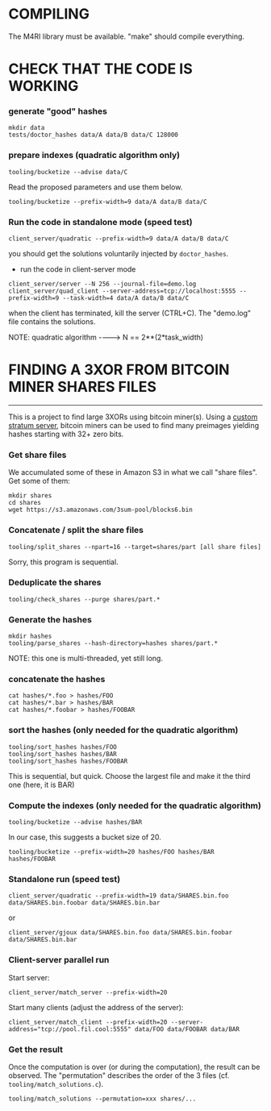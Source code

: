 # COMPILING

The M4RI library must be available. "make" should compile everything.


# CHECK THAT THE CODE IS WORKING
### generate "good" hashes

```
mkdir data
tests/doctor_hashes data/A data/B data/C 128000
```

### prepare indexes (quadratic algorithm only)

```
tooling/bucketize --advise data/C
```

Read the proposed parameters and use them below.

```
tooling/bucketize --prefix-width=9 data/A data/B data/C
```

### Run the code in standalone mode (speed test)

```
client_server/quadratic --prefix-width=9 data/A data/B data/C
```

you should get the solutions voluntarily injected by `doctor_hashes`.

* run the code in client-server mode

```
client_server/server --N 256 --journal-file=demo.log
client_server/quad_client --server-address=tcp://localhost:5555 --prefix-width=9 --task-width=4 data/A data/B data/C
```

when the client has terminated, kill the server (CTRL+C). The "demo.log" file contains the solutions.



NOTE: quadratic algorithm ----> N == 2**(2*task_width)



# FINDING A 3XOR FROM BITCOIN MINER SHARES FILES
------------------------------------------------

This is a project to find large 3XORs using bitcoin miner(s). Using a [custom stratum server](https://github.com/cbouilla/3sum-pool), bitcoin miners can be used to find many preimages yielding hashes starting with 32+ zero bits.

### Get share files

We accumulated some of these in Amazon S3 in what we call "share files". Get some of them:

```
mkdir shares
cd shares
wget https://s3.amazonaws.com/3sum-pool/blocks6.bin
```

### Concatenate / split the share files

```
tooling/split_shares --npart=16 --target=shares/part [all share files]
```

Sorry, this program is sequential.

### Deduplicate the shares

```
tooling/check_shares --purge shares/part.*
```

### Generate the hashes

```
mkdir hashes
tooling/parse_shares --hash-directory=hashes shares/part.*
```

NOTE: this one is multi-threaded, yet still long.

### concatenate the hashes

```
cat hashes/*.foo > hashes/FOO
cat hashes/*.bar > hashes/BAR
cat hashes/*.foobar > hashes/FOOBAR
```

### sort the hashes (only needed for the quadratic algorithm)

```
tooling/sort_hashes hashes/FOO
tooling/sort_hashes hashes/BAR
tooling/sort_hashes hashes/FOOBAR
```

This is sequential, but quick. Choose the largest file and make it the third one (here, it is BAR)

### Compute the indexes (only needed for the quadratic algorithm)

```
tooling/bucketize --advise hashes/BAR
```

In our case, this suggests a bucket size of 20.

```
tooling/bucketize --prefix-width=20 hashes/FOO hashes/BAR hashes/FOOBAR
```

### Standalone run (speed test)

```
client_server/quadratic --prefix-width=19 data/SHARES.bin.foo data/SHARES.bin.foobar data/SHARES.bin.bar
```

or

```
client_server/gjoux data/SHARES.bin.foo data/SHARES.bin.foobar data/SHARES.bin.bar
```

### Client-server parallel run

Start server:

```
client_server/match_server --prefix-width=20
```

Start many clients (adjust the address of the server):

```
client_server/match_client --prefix-width=20 --server-address="tcp://pool.fil.cool:5555" data/FOO data/FOOBAR data/BAR
```

### Get the result

Once the computation is over (or during the computation), the result can be observed. The "permutation" describes the order of the 3 files (cf. `tooling/match_solutions.c`).

```
tooling/match_solutions --permutation=xxx shares/...
```